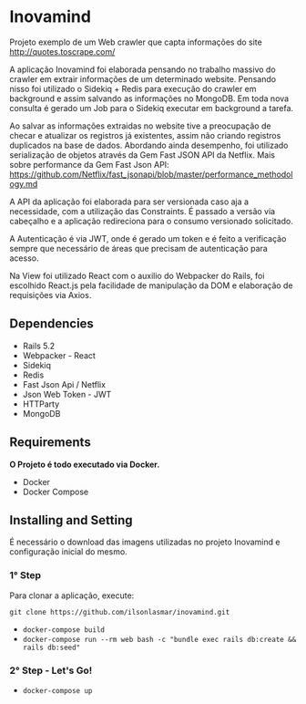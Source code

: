 # Inovamind
Projeto exemplo de um Web crawler que capta informações do site http://quotes.toscrape.com/

A aplicação Inovamind foi elaborada pensando no trabalho massivo do crawler em extrair informações de um determinado website. Pensando nisso foi utilizado o Sidekiq + Redis para execução do crawler em background e assim salvando as informações no MongoDB. Em toda nova consulta é gerado um Job para o Sidekiq executar em background a tarefa.

Ao salvar as informações extraidas no website tive a preocupação de checar e atualizar os registros já existentes, assim não criando registros duplicados na base de dados. Abordando ainda desempenho, foi utilizado serialização de objetos através da Gem Fast JSON API da Netflix.
Mais sobre performance da Gem Fast Json API: https://github.com/Netflix/fast_jsonapi/blob/master/performance_methodology.md

A API da aplicação foi elaborada para ser versionada caso aja a necessidade, com a utilização das Constraints. É passado a versão via cabeçalho e a aplicação redireciona para o consumo versionado solicitado.

A Autenticação é via JWT, onde é gerado um token e é feito a verificação sempre que necessário de áreas que precisam de autenticação para acesso. 

Na View foi utilizado React com o auxilio do Webpacker do Rails, foi escolhido React.js pela facilidade de manipulação da DOM e elaboração de requisições via Axios.



## Dependencies
* Rails 5.2
* Webpacker - React
* Sidekiq
* Redis
* Fast Json Api / Netflix
* Json Web Token - JWT
* HTTParty
* MongoDB

## Requirements
**O Projeto é todo executado via Docker.**

- Docker
- Docker Compose

## Installing and Setting
É necessário o download das imagens utilizadas no projeto Inovamind e configuração inicial do mesmo.

### 1° Step
Para clonar a aplicação, execute:

```git
git clone https://github.com/ilsonlasmar/inovamind.git
```

* `docker-compose build`
* `docker-compose run --rm web bash -c "bundle exec rails db:create && rails db:seed"`

### 2° Step - Let's Go!
* `docker-compose up`











